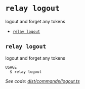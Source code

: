 `relay logout`
==============

logout and forget any tokens

* [`relay logout`](#relay-logout)

## `relay logout`

logout and forget any tokens

```
USAGE
  $ relay logout
```

_See code: [dist/commands/logout.ts](https://github.com/relaypro/relay-cli/blob/v0.0.4/dist/commands/logout.ts)_
